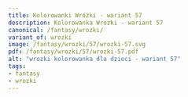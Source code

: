 ```yaml
---
title: Kolorowanki Wróżki - wariant 57
description: Kolorowanka Wrozki - wariant 57
canonical: /fantasy/wrozki/
variant_of: wrozki
image: /fantasy/wrozki/57/wrozki-57.svg
pdf: /fantasy/wrozki/57/wrozki-57.pdf
alt: "wrozki kolorowanka dla dzieci - wariant 57"
tags:
- fantasy
- wrozki
---
```

